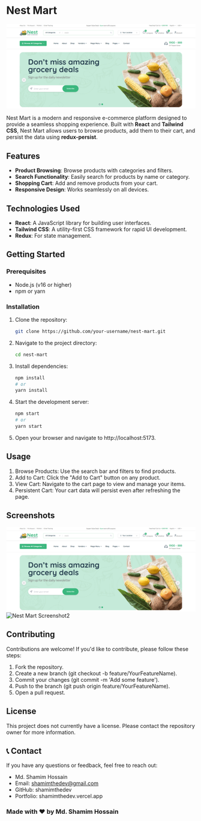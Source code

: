 # Nest Mart

![Nest Mart Screenshot](./src/assets/desktop-ss-01.png) 

Nest Mart is a modern and responsive e-commerce platform designed to provide a seamless shopping experience. Built with **React** and **Tailwind CSS**, Nest Mart allows users to browse products, add them to their cart, and persist the data using **redux-persist**.

## Features

- **Product Browsing**: Browse products with categories and filters.
- **Search Functionality**: Easily search for products by name or category.
- **Shopping Cart**: Add and remove products from your cart.
- **Responsive Design**: Works seamlessly on all devices.

## Technologies Used

- **React**: A JavaScript library for building user interfaces.
- **Tailwind CSS**: A utility-first CSS framework for rapid UI development.
- **Redux**: For state management.

## Getting Started

### Prerequisites

- Node.js (v16 or higher)
- npm or yarn

### Installation

1. Clone the repository:
   ```bash
   git clone https://github.com/your-username/nest-mart.git
2. Navigate to the project directory:
    ```bash
    cd nest-mart
3. Install dependencies:
    ```bash
    npm install
    # or
    yarn install
4. Start the development server:
    ```bash
    npm start
    # or
    yarn start
5. Open your browser and navigate to http://localhost:5173.

## Usage

1. Browse Products: Use the search bar and filters to find products.
2. Add to Cart: Click the "Add to Cart" button on any product.
3. View Cart: Navigate to the cart page to view and manage your items.
4. Persistent Cart: Your cart data will persist even after refreshing the page.

## Screenshots

![Nest Mart Screenshot1](./src/assets/desktop-ss-01.png) 
![Nest Mart Screenshot2](./src/assets/desktop-ss-02.png) 

## Contributing

Contributions are welcome! If you'd like to contribute, please follow these steps:

1. Fork the repository.
2. Create a new branch (git checkout -b feature/YourFeatureName).
3. Commit your changes (git commit -m 'Add some feature').
4. Push to the branch (git push origin feature/YourFeatureName).
5. Open a pull request.

## License

This project does not currently have a license. Please contact the repository owner for more information.

## 📞 Contact
If you have any questions or feedback, feel free to reach out:

- Md. Shamim Hossain
- Email: shamimthedev@gmail.com
- GitHub: shamimthedev
- Portfolio: shamimthedev.vercel.app

### Made with ❤️ by Md. Shamim Hossain